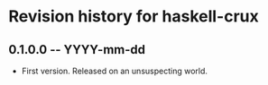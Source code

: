 # Revision history for haskell-crux

## 0.1.0.0 -- YYYY-mm-dd

* First version. Released on an unsuspecting world.
